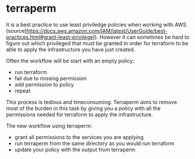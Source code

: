 # terraperm

It is a best practice to use least priviledge policies when working with AWS (source[https://docs.aws.amazon.com/IAM/latest/UserGuide/best-practices.html#grant-least-privilege]). However it can sometimes be hard to figure out which privileged that must be granted in order for terraform to be able to apply the infrastructure you have just created.

Often the workflow will be start with an empty policy:

- run terraform
- fail due to missing permission
- add permission to policy
- repeat

This process is tedious and timeconsuming. Terraperm aims to remove most of the burden in this task by giving you a policy with all the permissions needed for terraform to apply the infrastructure.

The new workflow using terraperm:

- grant all permissions to the services you are applying
- run terraperm from the same directory as you would run terraform
- update your policy with the output from terraperm


